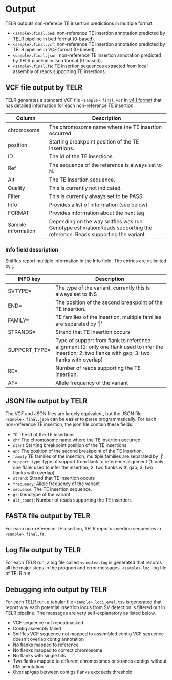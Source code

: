 # Output
TELR outputs non-referece TE insertion predictions in multiple format.
- `<sample>.final.bed`: non-reference TE insertion annotation predicted by TELR pipeline in bed format (0-based).
- `<sample>.final.vcf`: non-reference TE insertion annotation predicted by TELR pipeline in VCF format (0-based).
- `<sample>.final.json`: non-reference TE insertion annotation predicted by TELR pipeline in json format (0-based).
- `<sample>.final.fa`: TE insertion sequences extracted from local assembly of reads supporting TE insertions.

## VCF file output by TELR
TELR generates a standard VCF file `<sample>.final.vcf` in [v4.1 format](https://samtools.github.io/hts-specs/VCFv4.1.pdf) that has detailed information for each non-reference TE insertion.

Column | Description
-- | --
chromosome | The chromosome name where the TE insertion occurred
position | Starting breakpoint position of the TE insertions.
ID | The id of the TE insertions.
Ref | The sequence of the reference is always set to N.
Alt | The TE insertion sequence.
Quality | This is currently not indicated.
Filter | This is currently always set to be PASS
Info | Provides a list of information (see below)
FORMAT | Provides information about the next tag
Sample information | Depending on the way sniffles was run: Genotype estimation:Reads   supporting the reference: Reads supporting the variant.

### Info field description
Sniffles report multiple information in the Info field. The entries are delimited by ;.

INFO key | Description
-- | --
SVTYPE= | The type of the variant, currently this is always set to INS
END= | The position of the second breakpoint of the TE insertion.
FAMILY= | TE families of the insertion, multiple families are separated by '\|'
STRANDS= | Strand that TE insertion occurs
SUPPORT_TYPE= | Type of support from flank to reference alignment (1: only one flank used to infer the insertion; 2: two flanks with gap; 3: two flanks with overlap)
RE= | Number of reads supporting the TE insertion.
AF= | Allele frequency of the variant

## JSON file output by TELR
The VCF and JSON files are largely equivalent, but the JSON file `<sample>.final.json` can be easier to parse programmatically. For each non-reference TE insertion, the json file contain these fields:
- `ID` The id of the TE insertions.
- `chr` The chromosome name where the TE insertion occurred
- `start` Starting breakpoint position of the TE insertions.
- `end` The position of the second breakpoint of the TE insertion.
- `family` TE families of the insertion, multiple families are separated by '\|'
- `support_type` Type of support from flank to reference alignment (1: only one flank used to infer the insertion; 2: two flanks with gap; 3: two flanks with overlap)
- `strand`: Strand that TE insertion occurs
- `frequency`: Allele frequency of the variant
- `sequence`: The TE insertion sequence.
- `gt`: Genotype of the variant
- `alt_count`: Number of reads supporting the TE insertion.

## FASTA file output by TELR
For each non-reference TE insertion, TELR reports insertion sequences in `<sample>.final.fa`.

## Log file output by TELR
For each TELR run, a log file called `<sample>.log` is generated that records all the major steps in the program and error messages.
`<sample>.log`: log file of TELR run.

## Debugging info output by TELR
For each TELR run, a tabular file `<sample>.loci_eval.tsv` is generated that report why each potential insertion locus from SV detection is filtered out in TELR pipeline. The messages are very self-explanatory as listed below.
- VCF sequence not repeatmasked
- Contig assembly failed
- Sniffles VCF sequence not mapped to assembled contig
VCF sequence doesn't overlap contig annotation
- No flanks mapped to reference
- No flanks mapped to correct chromosome
- No flanks with single hits
- Two flanks mapped to different chromosomes or strands
contigs without RM annotation
- Overlap/gap between contigs flanks excceeds threshold